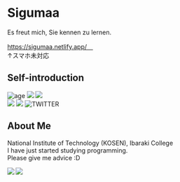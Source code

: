 # Sigumaa

Es freut mich, Sie kennen zu lernen.

https://sigumaa.netlify.app/　<br>
↑スマホ未対応

## Self-introduction

![age](https://img.shields.io/badge/age-15-green?style=for-the-badge)
[![](https://img.shields.io/badge/kosen-20s-skyblue?style=for-the-badge)](https://www.kosen-k.go.jp/)
[![](https://img.shields.io/badge/school-NIT,%20Ibaraki%20College-8d2d3f?style=for-the-badge)](https://www.ibaraki-ct.ac.jp/)<br>
[![](https://img.shields.io/badge/Zenn-sigumaa-blue?style=for-the-badge)](https://zenn.dev/sigumaa)
[![](https://img.shields.io/badge/Twitter%231-TWITTER-blue?style=for-the-badge)](https://twitter.com/sigumadayo)
![TWITTER](https://img.shields.io/badge/Twitter%232-SECRET-blue?style=for-the-badge)
## About Me

National Institute of Technology (KOSEN), Ibaraki College<br>
I have just started studying programming.<br>
Please give me advice :D<br>

<a href="https://github.com/anuraghazra/github-readme-stats">
  <img align="left" src="https://github-readme-stats.vercel.app/api?username=Sigumaa&count_private=true&show_icons=true&theme=gotham" />
</a>
<a href="https://github.com/anuraghazra/github-readme-stats">
  <img align="left" src="https://github-readme-stats.vercel.app/api/top-langs/?username=Sigumaa&theme=gotham" />
</a>
